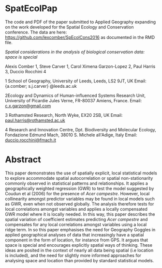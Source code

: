 # SpatEcolPap
The code and PDF of the paper submitted to Applied Geography expanding on the work developed for the Spatial Ecology and Conservation conference. The data are here: https://github.com/lexcomber/SpEcolCons2016 as documented in the RMD file. 

*Spatial considerations in the analysis of biological conservation data: space is special*

Alexis Comber 1, Steve Carver 1, Carol Ximena Garzon-Lopez 2, Paul Harris 3, Duccio Rocchini 4

1 School of Geography, University of Leeds, Leeds, LS2 9JT, UK
Email: {a.comber; s.j.carver} @leeds.ac.uk 

2Ecology and Dynamics of Human-influenced Systems Research Unit, University of Picardie Jules Verne, FR-80037 Amiens, France.
Email: c.x.garzon@gmail.com 

3 Rothamsted Research, North Wyke, EX20 2SB, UK
Email: paul.harris@rothamsted.ac.uk

4 Research and Innovation Centre, Dpt. Biodiversity and Molecular Ecology, Fondazione Edmund Mach, 38010 S. Michele all'Adige, Italy 
Email: duccio.rocchini@fmach.it

# Abstract
This paper demonstrates the use of spatially explicit, local statistical models to explore accommodate spatial autocorrelation or spatial non-stationarity commonly observed in statistical patterns and relationships. It applies a  geographically weighted regression (GWR) to test the model suggested by Coudun et al (2006) for the presence of *Acer campestre*. However, local collinearity amongst predictor variables may be found in local models such as GWR, even when not observed globally. The analysis therefore tests for local correlations amongst variables and applies a locally compensated GWR model where it is locally needed. In this way, this paper describes the spatial variation of coefficient estimates predicting *Acer campestre* and compensates for any local correlations amongst variables using a local ridge term. In so this paper emphasises the need for Geography Goggles in applied geographical analyses of data that increasingly have a spatial component in the form of location, for instance from GPS. It argues that space is special and encourages explicitly spatial ways of thinking. These ideas are posited in the context of nearly all data being spatial (i.e location is included), and the need for slightly more informed approaches for analysing space and location than provided by standard statistical models.
